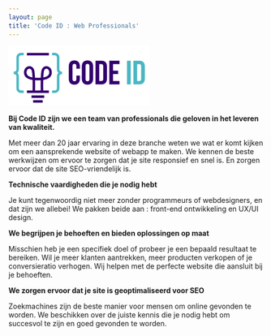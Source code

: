 ```yaml
---
layout: page 
title: 'Code ID : Web Professionals'
---
```



![Code ID](assets/codeid.svg)

**Bij Code ID zijn we een team van professionals die geloven in het leveren van kwaliteit.**

Met meer dan 20 jaar ervaring in deze branche weten we wat er komt kijken om een aansprekende website of webapp te maken. We kennen de beste werkwijzen om ervoor te zorgen dat je site responsief en snel is. En zorgen ervoor dat de site SEO-vriendelijk is.

**Technische vaardigheden die je nodig hebt**

Je kunt tegenwoordig niet meer zonder programmeurs of webdesigners, en dat zijn we allebei! We pakken beide aan : front-end ontwikkeling en UX/UI design.

**We begrijpen je behoeften en bieden oplossingen op maat**

Misschien heb je een specifiek doel of probeer je een bepaald resultaat te bereiken. Wil je meer klanten aantrekken, meer producten verkopen of je conversieratio verhogen. Wij helpen met de perfecte website die aansluit bij je behoeften.

**We zorgen ervoor dat je site is geoptimaliseerd voor SEO**

Zoekmachines zijn de beste manier voor mensen om online gevonden te worden. We beschikken over de juiste kennis die je nodig hebt om succesvol te zijn en goed gevonden te worden.
